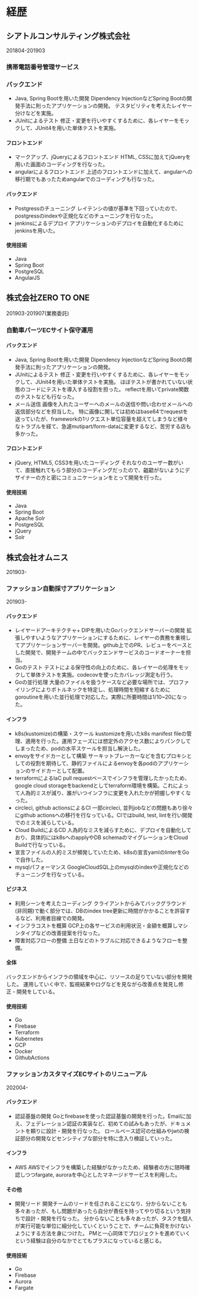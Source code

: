 # 経歴

## シアトルコンサルティング株式会社
201804-201903

### 携帯電話番号管理サービス

### バックエンド
- Java, Spring Bootを用いた開発
  Dipendency InjectionなどSpring Bootの開発手法に則ったアプリケーションの開発。
  テスタビリティを考えたレイヤー分けなどを実施。
- JUnitによるテスト
  修正・変更を行いやすくするために、各レイヤーをモックして、JUnit4を用いた単体テストを実施。

#### フロントエンド
- マークアップ、jQueryによるフロントエンド
  HTML, CSSに加えてjQueryを用いた画面のコーディングを行なった。
- angularによるフロントエンド
  上述のフロントエンドに加えて、angularへの移行期でもあったためangularでのコーディングも行なった。

#### バックエンド
- Postgressのチューニング 
  レイテンシの値が基準を下回っていたので、postgressのindexや正規化などのチューニングを行なった。
- jenkinsによるデプロイ
  アプリケーションのデプロイを自動化するためにjenkinsを用いた。

#### 使用技術
- Java
- Spring Boot
- PostgreSQL
- AngularJS

## 株式会社ZERO TO ONE
201903-201907(業務委託)

### 自動車パーツECサイト保守運用

#### バックエンド
- Java, Spring Bootを用いた開発
  Dipendency InjectionなどSpring Bootの開発手法に則ったアプリケーションの開発。
- JUnitによるテスト
  修正・変更を行いやすくするために、各レイヤーをモックして、JUnit4を用いた単体テストを実施。
  ほぼテストが書かれていない状態のコードにテストを導入する役割を担った。
  reflectを用いてprivate関数のテストなども行なった。
- メール送信
  画像を入れたユーザーへのメールの送信や問い合わせメールへの返信部分などを担当した。
  特に画像に関しては初めはbase64でrequestを送っていたが、frameworkの1リクエスト単位容量を超えてしまうなど様々なトラブルを経て、急遽mutipart/form-dataに変更するなど、苦労する店も多かった。

#### フロントエンド
- jQuery, HTML5, CSS3を用いたコーディング
  それなりのユーザー数がいて、直接触れてもらう部分のコーディングだったので、齟齬がないようにデザイナーの方と密にコミュニケーションをとって開発を行った。

#### 使用技術
- Java
- Spring Boot
- Apache Solr
- PostgreSQL
- jQuery
- Solr

## 株式会社オムニス
201903- 

### ファッション自動採寸アプリケーション
201903- 
#### バックエンド
- レイヤードアーキテクチャ+ DIPを用いたGoバックエンドサーバーの開発
  拡張しやすいようなアプリケーションにするために、レイヤーの責務を重視してアプリケーションサーバーを開発。github上でのPR、レビューをベースとした開発で、開発チームの中でバックエンドサービスのコードオーナーを担当。
- Goのテスト
  テストによる保守性の向上のために、各レイヤーの処理をモックして単体テストを実施。codecovを使ったカバレッジ測定も行う。
- Goの並行処理
  大量のファイルを扱うケースなど必要な場所では、プロファイリングによりボトルネックを特定し、処理時間を短縮するためにgoroutineを用いた並行処理で対応した。実際に所要時間は1/10~20になった。

#### インフラ
- k8s(kustomize)の構築・スケール
  kustomizeを用いたk8s manifest fileの管理、適用を行った。運用フェーズには想定外のアクセス数によりパンクしてしまったため、podの水平スケールを担当し解決した。
- envoyをサイドカーとして構築
  サーキットブレーカーなどを含むプロキシとしての役割を期待して、静的ファイルによるenvoyを各podのアプリケーションのサイドカーとして配置。
- terraformによるIaC
  pull requestベースでインフラを管理したかったため、google cloud storageをbackendとしてterraform環境を構築。これによって人為的ミスが減り、誰がいつインフラに変更を入れたかが把握しやすくなった。
- circleci, github actionsによるCI
  一部circleci, 並列jobなどの問題もあり徐々にgithub actionsへの移行を行なっている。CIではbuild, test, lintを行い開発でのミスを減らしている。
- Cloud BuildによるCD
  人為的なミスを減らすために、デプロイを自動化しており、具体的にはk8sへのapplyやDB schemaのマイグレーションをCloud Buildで行なっている。
- 宣言ファイルの人的ミスが頻発していたため、k8sの宣言yamlのlinterをGoで自作した。
- mysqlパフォーマンス
  GoogleCloudSQL上のmysqlのindexや正規化などのチューニングを行なっている。

#### ビジネス
- 利用シーンを考えたコーディング
  クライアントからみてバックグラウンド(非同期)で動く部分では、DBのindex tree更新に時間がかかることを許容するなど、利用者目線での開発。
- インフラコストを概算
  GCP上の各サービスの利用状況・金額を概算しマシンタイプなどの改善提案を行なった。
- 障害対応フローの整備
  土日などのトラブルに対応できるようなフローを整備。

#### 全体
バックエンドからインフラの領域を中心に、リソースの足りていない部分を開発した。
運用していく中で、監視結果やログなどを見ながら改善点を発見し修正・開発をしている。

#### 使用技術
- Go
- Firebase
- Terraform
- Kubernetes
- GCP
- Docker
- GithubActions

### ファッションカスタマイズECサイトのリニューアル
202004-

#### バックエンド
- 認証基盤の開発
  Goとfirebaseを使った認証基盤の開発を行った。Emailに加え、フェデレーション認証の実装など、初めての試みもあったが、ドキュメントを頼りに設計・開発を行なった。
ロールベース認可の仕組みやjwtの検証部分の開発などセンシティブな部分を特に念入り検証していった。

#### インフラ
- AWS
 AWSでインフラを構築した経験がなかったため、経験者の方に随時確認しつつfargate, auroraを中心としたマネージドサービスを利用した。

#### その他
- 開発リード
  開発チームのリードを任されることになり、分からないことも多々あったが、もし問題があったら自分が責任を持ってやり切るという気持ちで設計・開発を行なった。
分からないことも多々あったが、タスクを個人が実行可能な単位に細分化していくということで、チームに負荷をかけないようにする方法を身につけた。
PMと一心同体でプロジェクトを進めていくという経験は自分のなかでとてもプラスになっていると感じる。

#### 使用技術
- Go
- Firebase
- Aurora
- Fargate